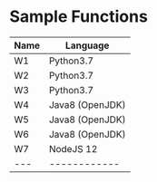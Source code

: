 # Sample Functions

| Name | Language |
|---|------------|
| W1 | Python3.7 |
| W2 | Python3.7 |
| W3 | Python3.7 |
| W4 | Java8 (OpenJDK) |
| W5 | Java8 (OpenJDK) |
| W6 | Java8 (OpenJDK) |
| W7 | NodeJS 12 |
|---|------------|

